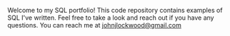 Welcome to my SQL portfolio! This code repository contains examples of SQL I've written. Feel free to take a look and reach out if you have any questions.  You can reach me at johnjlockwood@gmail.com
